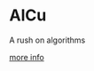 # AlCu
A rush on algorithms

[more info](https://github.com/pkolomiy/UNIT_Factory/raw/master/AlCu/alcu.pdf)
